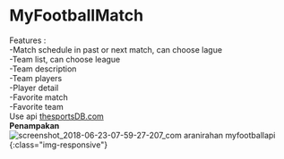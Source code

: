 # MyFootballMatch
Features : <br>
-Match schedule in past or next match, can choose lague <br>
-Team list, can choose league<br>
-Team description<br>
-Team players<br>
-Player detail<br>
-Favorite match<br>
-Favorite team<br>
Use api [thesportsDB.com](thesportsDB.com)<br>
**Penampakan**
![screenshot_2018-06-23-07-59-27-207_com aranirahan myfootballapi](https://user-images.githubusercontent.com/32474003/41804383-0478310e-76c0-11e8-8b9e-3b6d67b4ceb8.png){:class="img-responsive"}
